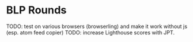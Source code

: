 # BLP Rounds

TODO: test on various browsers (browserling) and make it work without js (esp. atom feed copier)
TODO: increase Lighthouse scores with JPT.